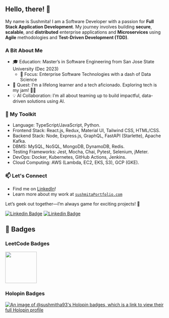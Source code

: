 ## Hello, there! 👋


My name is Sushmita! I am a Software Developer with a passion for **Full Stack Application Development**. My journey involves building **secure**, **scalable**, and **distributed** enterprise applications and **Microservices** using **Agile** methodologies and **Test-Driven Development (TDD)**.

### A Bit About Me
- 🎓 Education: Master’s in Software Engineering from San Jose State University (Dec 2023)
  - 🎯 Focus: Enterprise Software Technologies with a dash of Data Science
- 🚀 Quest: I’m a lifelong learner and a tech aficionado. Exploring tech is my jam! 🐱‍🚀
- 💡 AI Collaboration: I’m all about teaming up to build impactful, data-driven solutions using AI.

### 🧰 My Toolkit 
- Language: TypeScript/JavaScript, Python.
- Frontend Stack: React.js, Redux, Material UI, Tailwind CSS, HTML/CSS.
- Backend Stack: Node, Express.js, GraphQL, FastAPI (Starlette), Apache Kafka.
- DBMS: MySQL, NoSQL, MongoDB, DynamoDB, Redis.
- Testing Frameworks: Jest, Mocha, Chai, Pytest, Selenium, jMeter.
- DevOps: Docker, Kubernetes, GitHub Actions, Jenkins.
- Cloud Computing: AWS (Lambda, EC2, EKS, S3), GCP (GKE).                   

### 📫 Let's Connect
- Find me on [LinkedIn](https://www.linkedin.com/in/sushmita-dev/)! 
- Learn more about my work at [`sushmitaPortfolio.com`](https://www.sushmitaportfolio.com/)

Let’s geek out together—I’m always game for exciting projects! 🚀

[![Linkedin Badge](https://img.shields.io/badge/-sushmitha--dt-blue?style=flat-square&logo=Linkedin&logoColor=white&link=https://www.linkedin.com/in/sushmitha-dt/)](https://www.linkedin.com/in/sushmitha-dt/)
[![Linkedin Badge](https://img.shields.io/badge/-dtsushmitha@gmail.com-c14438?style=flat-square&logo=Gmail&logoColor=white&link=mailto:dtsushmitha@gmail.com)](mailto:dtsushmitha@gmail.com)


## 🏅 Badges
### LeetCode Badges

<img src="https://assets.leetcode.com/static_assets/others/%E9%9D%99%E6%80%81%E5%9B%BE.png" width="100">

### Holopin Badges
[![An image of @sushmitha93's Holopin badges, which is a link to view their full Holopin profile](https://holopin.me/sushmitha93)](https://holopin.io/@sushmitha93)




<!--
**Sushmitha-93/Sushmitha-93** is a ✨ _special_ ✨ repository because its `README.md` (this file) appears on your GitHub profile.


Here are some ideas to get you started:

- 🔭 I’m currently working on ...
- 🌱 I’m currently learning ...
- 👯 I’m looking to collaborate on ...
- 🤔 I’m looking for help with ...
- 💬 Ask me about ...
- 📫 How to reach me: ...
- 😄 Pronouns: ...
- ⚡ Fun fact: ...
-->

